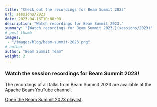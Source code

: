 ```yaml
---
title: "Check out the recordings for Beam Summit 2023"
url: sessions/2023
date: 2023-04-16T10:00:00
description: "Watch recordings for Beam Summit 2023."
summary: "[Watch recordings for Beam Summit 2023.](sessions/2023)"
# post thumb
images: 
 - "/images/blog/beam-summit-2023.png"
# author
author: "Beam Summit Team"
weight: 2
---
```


### Watch the session recordings for Beam Summit 2023!

The recordings of all talks from Beam Summit 2023 are available at the Apache Beam YouTube channel.

[Open the Beam Summit 2023 playlist](https://www.youtube.com/watch?v=eSYWKGCk_nE&list=PL4dEBWmGSIU9Lq2BKRDz3ksRdoPJB13Fg).
